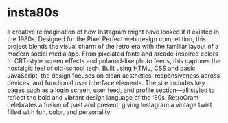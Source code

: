 # insta80s
a creative reimagination of how Instagram might have looked if it existed in the 1980s. Designed for the Pixel Perfect web design competition, this project blends the visual charm of the retro era with the familiar layout of a modern social media app. From pixelated fonts and arcade-inspired colors to CRT-style screen effects and polaroid-like photo feeds, this captures the nostalgic feel of old-school tech. Built using HTML, CSS  and basic JavaScript, the design focuses on clean aesthetics, responsiveness across devices, and functional user interface elements. The site includes key pages such as a login screen, user feed, and profile section—all styled to reflect the bold and vibrant design language of the ‘80s. RetroGram celebrates a fusion of past and present, giving Instagram a vintage twist filled with fun, color, and personality.